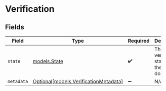 # Verification


## Fields

| Field                                                                      | Type                                                                       | Required                                                                   | Description                                                                |
| -------------------------------------------------------------------------- | -------------------------------------------------------------------------- | -------------------------------------------------------------------------- | -------------------------------------------------------------------------- |
| `state`                                                                    | [models.State](../models/state.md)                                         | :heavy_check_mark:                                                         | The verification state for the document.                                   |
| `metadata`                                                                 | [Optional[models.VerificationMetadata]](../models/verificationmetadata.md) | :heavy_minus_sign:                                                         | N/A                                                                        |